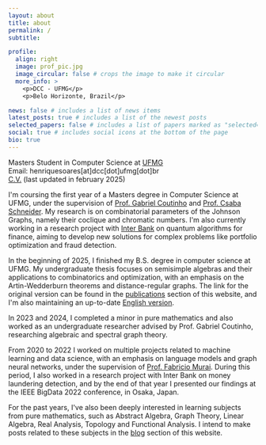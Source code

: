 ```yaml
---
layout: about
title: about
permalink: /
subtitle:

profile:
  align: right
  image: prof_pic.jpg
  image_circular: false # crops the image to make it circular
  more_info: >
    <p>DCC - UFMG</p>
    <p>Belo Horizonte, Brazil</p>

news: false # includes a list of news items
latest_posts: true # includes a list of the newest posts
selected_papers: false # includes a list of papers marked as "selected={true}"
social: true # includes social icons at the bottom of the page
bio: true
---
```


Masters Student in Computer Science at [UFMG](https://ufmg.br/)<br>
Email: henriquesoares[at]dcc[dot]ufmg[dot]br<br>
[C.V.](../assets/pdf/HenriqueAssumpcao_CV.pdf) (last updated in february 2025)

I'm coursing the first year of a Masters degree in Computer Science at UFMG, under the supervision of [Prof. Gabriel Coutinho](https://homepages.dcc.ufmg.br/~gabriel/) and [Prof. Csaba Schneider](https://schcs.github.io/WP/). My research is on combinatorial parameters of the Johnson Graphs, namely their coclique and chromatic numbers. I'm also currently working in a research project with [Inter Bank](https://inter.co/) on quantum algorithms for finance, aiming to develop new solutions for complex problems like portfolio optimization and fraud detection.

In the beginning of 2025, I finished my B.S. degree in computer science at UFMG. My undergraduate thesis focuses on semisimple algebras and their applications to combinatorics and optimization, with an emphasis on the Artin-Wedderburn theorems and distance-regular graphs. The link for the original version can be found in the [publications](https://henriqueassumpcao.github.io/publications/) section of this website, and I'm also maintaining an up-to-date [English version](../assets/pdf/undergrad_thesis.pdf).

In 2023 and 2024, I completed a minor in pure mathematics and also worked as an undergraduate researcher advised by Prof. Gabriel Coutinho, researching algebraic and spectral graph theory.

From 2020 to 2022 I worked on multiple projects related to machine learning and data science, with an emphasis on language models and graph neural networks, under the supervision of [Prof. Fabricio Murai](https://murai.dcc.ufmg.br/). During this period, I also worked in a research project with Inter Bank on money laundering detection, and by the end of that year I presented our findings at the IEEE BigData 2022 conference, in Osaka, Japan.

For the past years, I've also been deeply interested in learning subjects from pure mathematics, such as Abstract Algebra, Graph Theory, Linear Algebra, Real Analysis, Topology and Functional Analysis. I intend to make posts related to these subjects in the [blog](https://henriqueassumpcao.github.io/blog/) section of this website.